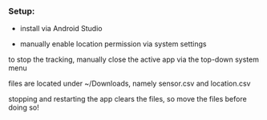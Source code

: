 ### Setup:

- install via Android Studio

- manually enable location permission via system settings

to stop the tracking, manually close the active app via the top-down system menu

files are located under ~/Downloads, namely sensor.csv and location.csv

stopping and restarting the app clears the files, so move the files before doing so!